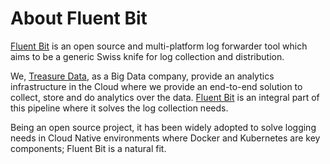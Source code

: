 # About Fluent Bit

[Fluent Bit](http://fluentbit.io) is an open source and multi-platform log forwarder tool which aims to be a generic Swiss knife for log collection and distribution.

We, [Treasure Data](http://treasuredata.com), as a Big Data company, provide an analytics infrastructure in the Cloud where we provide an end-to-end solution to collect, store and do analytics over the data. [Fluent Bit](http://fluentbit.io) is an integral part of this pipeline where it solves the log collection needs.

Being an open source project, it has been widely adopted to solve logging needs in Cloud Native environments where Docker and Kubernetes are key components; Fluent Bit is a natural fit.

